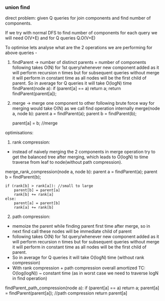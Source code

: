 ### union find

direct problem: given Q queries for join components and find number of components.

If we try with normal DFS to find number of components for each query we will need O(V+E)
and for Q queries Q.O(V+E)

To optimise lets analyse what are the 2 operations we are performing for above queries - 

1. findParent -> number of distinct parents = number of components
following takes O(N) for 1st query/whenever new component added as it will perform recursion n times but for subsequent queries without merge it will perform in constant time as all nodes will be the first child of parent.
So in average for Q queries it will take O(logN) time
findParent(node a):
    if (parent[a] == a) return a;
    return findParent(parent[a]);

2. merge -> merge one component to other
following brute force way for merging would take O(N) as we call find operation internally
merge(node a, node b):
    parent a = findParent(a);
    parent b = findParent(b);

    parent[a] = b; //merge


optimisations:

1. rank compression:
- instead of naively merging the 2 components in merge operation try to get the balanced tree after merging, which leads to O(logN) to time traverse from leaf to node(without path compression).

merge_rank_compression(node a, node b):
    parent a = findParent(a);
    parent b = findParent(b);

    if (rank[b] > rank[a]): //small to large
        parent[b] = parent[a]
        rank[b] += rank[a]
    else:
        parent[a] = parent[b]
        rank[a] += rank[b]

2. path compression: 
- memoize the parent while finding parent first time after merge, so in next find call these nodes will be immediate child of parent
- following takes O(N) for 1st query/whenever new component added as it will perform recursion n times but for subsequent queries without merge it will perform in constant time as all nodes will be the first child of parent.
- So in average for Q queries it will take O(logN) time (without rank compression)
- With rank compression + path compression overall amortized TC: O(log(logN)) ~ constant time (as in worst case we need to traverse logN in find operation)

findParent_path_compression(node a):
    if (parent[a] == a) return a;
    parent[a] = findParent(parent[a]); //path compression
    return parent[a]












